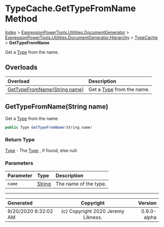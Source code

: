 ﻿# TypeCache.GetTypeFromName Method

[Index](../index.md) > [ExpressionPowerTools.Utilities.DocumentGenerator](ExpressionPowerTools.Utilities.DocumentGenerator.a.md) > [ExpressionPowerTools.Utilities.DocumentGenerator.Hierarchy](ExpressionPowerTools.Utilities.DocumentGenerator.Hierarchy.n.md) > [TypeCache](ExpressionPowerTools.Utilities.DocumentGenerator.Hierarchy.TypeCache.cs.md) > **GetTypeFromName**

Get a [Type](https://docs.microsoft.com/dotnet/api/system.type) from the name.

## Overloads

| Overload | Description |
| :-- | :-- |
| [GetTypeFromName(String name)](#gettypefromnamestring-name) | Get a [Type](https://docs.microsoft.com/dotnet/api/system.type) from the name. |
## GetTypeFromName(String name)

Get a [Type](https://docs.microsoft.com/dotnet/api/system.type) from the name.

```csharp
public Type GetTypeFromName(String name)
```

### Return Type

 [Type](https://docs.microsoft.com/dotnet/api/system.type)  - The [Type](https://docs.microsoft.com/dotnet/api/system.type) , if found, else null.

### Parameters

| Parameter | Type | Description |
| :-- | :-- | :-- |
| `name` | [String](https://docs.microsoft.com/dotnet/api/system.string) | The name of the type. |



---

| Generated | Copyright | Version |
| :-- | :-: | --: |
| 9/20/2020 6:32:02 AM | (c) Copyright 2020 Jeremy Likness. | 0.9.0-alpha |
